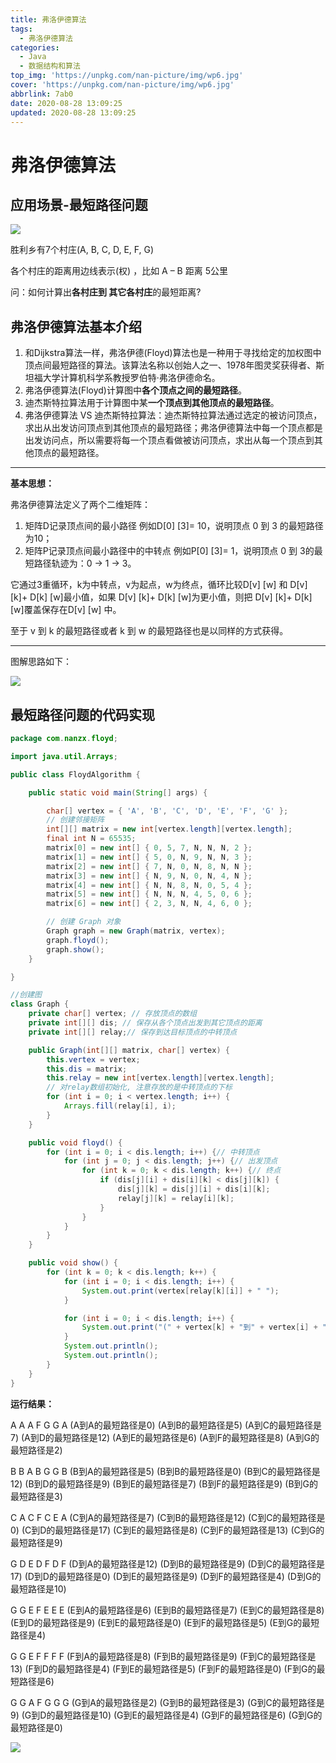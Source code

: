 ```yaml
---
title: 弗洛伊德算法
tags:
  - 弗洛伊德算法
categories:
  - Java
  - 数据结构和算法
top_img: 'https://unpkg.com/nan-picture/img/wp6.jpg'
cover: 'https://unpkg.com/nan-picture/img/wp6.jpg'
abbrlink: 7ab0
date: 2020-08-28 13:09:25
updated: 2020-08-28 13:09:25
---
```


# 弗洛伊德算法

## 应用场景-最短路径问题

![](https://unpkg.com/nan-picture/blog/20220706215704.png)

胜利乡有7个村庄(A, B, C, D, E, F, G)

各个村庄的距离用边线表示(权) ，比如 A – B 距离 5公里

问：如何计算出**各村庄到 其它各村庄**的最短距离? 



## 弗洛伊德算法基本介绍

1. 和Dijkstra算法一样，弗洛伊德(Floyd)算法也是一种用于寻找给定的加权图中顶点间最短路径的算法。该算法名称以创始人之一、1978年图灵奖获得者、斯坦福大学计算机科学系教授罗伯特·弗洛伊德命名。
2. 弗洛伊德算法(Floyd)计算图中**各个顶点之间的最短路径**。
3. 迪杰斯特拉算法用于计算图中某**一个顶点到其他顶点的最短路径**。
4. 弗洛伊德算法 VS 迪杰斯特拉算法：迪杰斯特拉算法通过选定的被访问顶点，求出从出发访问顶点到其他顶点的最短路径；弗洛伊德算法中每一个顶点都是出发访问点，所以需要将每一个顶点看做被访问顶点，求出从每一个顶点到其他顶点的最短路径。

---

**基本思想：**

弗洛伊德算法定义了两个二维矩阵：

1. 矩阵D记录顶点间的最小路径
   例如D[0] [3]= 10，说明顶点 0 到 3 的最短路径为10；
2. 矩阵P记录顶点间最小路径中的中转点
   例如P[0] [3]= 1，说明顶点 0 到 3的最短路径轨迹为：0 -> 1 -> 3。

它通过3重循环，k为中转点，v为起点，w为终点，循环比较D[v] [w] 和 D[v] [k]+ D[k] [w]最小值，如果 D[v] [k]+ D[k] [w]为更小值，则把 D[v] [k]+ D[k] [w]覆盖保存在D[v] [w] 中。

至于 v 到 k 的最短路径或者 k 到 w 的最短路径也是以同样的方式获得。

---

图解思路如下：

![](https://unpkg.com/nan-picture/blog/20220706214958.png)



## 最短路径问题的代码实现

```java
package com.nanzx.floyd;

import java.util.Arrays;

public class FloydAlgorithm {

	public static void main(String[] args) {

		char[] vertex = { 'A', 'B', 'C', 'D', 'E', 'F', 'G' };
		// 创建邻接矩阵
		int[][] matrix = new int[vertex.length][vertex.length];
		final int N = 65535;
		matrix[0] = new int[] { 0, 5, 7, N, N, N, 2 };
		matrix[1] = new int[] { 5, 0, N, 9, N, N, 3 };
		matrix[2] = new int[] { 7, N, 0, N, 8, N, N };
		matrix[3] = new int[] { N, 9, N, 0, N, 4, N };
		matrix[4] = new int[] { N, N, 8, N, 0, 5, 4 };
		matrix[5] = new int[] { N, N, N, 4, 5, 0, 6 };
		matrix[6] = new int[] { 2, 3, N, N, 4, 6, 0 };

		// 创建 Graph 对象
		Graph graph = new Graph(matrix, vertex);
		graph.floyd();
		graph.show();
	}

}

//创建图
class Graph {
	private char[] vertex; // 存放顶点的数组
	private int[][] dis; // 保存从各个顶点出发到其它顶点的距离
	private int[][] relay;// 保存到达目标顶点的中转顶点

	public Graph(int[][] matrix, char[] vertex) {
		this.vertex = vertex;
		this.dis = matrix;
		this.relay = new int[vertex.length][vertex.length];
		// 对relay数组初始化, 注意存放的是中转顶点的下标
		for (int i = 0; i < vertex.length; i++) {
			Arrays.fill(relay[i], i);
		}
	}

	public void floyd() {
		for (int i = 0; i < dis.length; i++) {// 中转顶点
			for (int j = 0; j < dis.length; j++) {// 出发顶点
				for (int k = 0; k < dis.length; k++) {// 终点
					if (dis[j][i] + dis[i][k] < dis[j][k]) {
						dis[j][k] = dis[j][i] + dis[i][k];
						relay[j][k] = relay[i][k];
					}
				}
			}
		}
	}

	public void show() {
		for (int k = 0; k < dis.length; k++) {
			for (int i = 0; i < dis.length; i++) {
				System.out.print(vertex[relay[k][i]] + " ");
			}

			for (int i = 0; i < dis.length; i++) {
				System.out.print("(" + vertex[k] + "到" + vertex[i] + "的最短路径是" + dis[k][i] + ") ");
			}
			System.out.println();
			System.out.println();
		}
	}
}
```

**运行结果：**

A A A F G G A (A到A的最短路径是0) (A到B的最短路径是5) (A到C的最短路径是7) (A到D的最短路径是12) (A到E的最短路径是6) (A到F的最短路径是8) (A到G的最短路径是2) 

B B A B G G B (B到A的最短路径是5) (B到B的最短路径是0) (B到C的最短路径是12) (B到D的最短路径是9) (B到E的最短路径是7) (B到F的最短路径是9) (B到G的最短路径是3) 

C A C F C E A (C到A的最短路径是7) (C到B的最短路径是12) (C到C的最短路径是0) (C到D的最短路径是17) (C到E的最短路径是8) (C到F的最短路径是13) (C到G的最短路径是9) 

G D E D F D F (D到A的最短路径是12) (D到B的最短路径是9) (D到C的最短路径是17) (D到D的最短路径是0) (D到E的最短路径是9) (D到F的最短路径是4) (D到G的最短路径是10) 

G G E F E E E (E到A的最短路径是6) (E到B的最短路径是7) (E到C的最短路径是8) (E到D的最短路径是9) (E到E的最短路径是0) (E到F的最短路径是5) (E到G的最短路径是4) 

G G E F F F F (F到A的最短路径是8) (F到B的最短路径是9) (F到C的最短路径是13) (F到D的最短路径是4) (F到E的最短路径是5) (F到F的最短路径是0) (F到G的最短路径是6) 

G G A F G G G (G到A的最短路径是2) (G到B的最短路径是3) (G到C的最短路径是9) (G到D的最短路径是10) (G到E的最短路径是4) (G到F的最短路径是6) (G到G的最短路径是0) 

![](https://unpkg.com/nan-picture/blog/20220706215704.png)